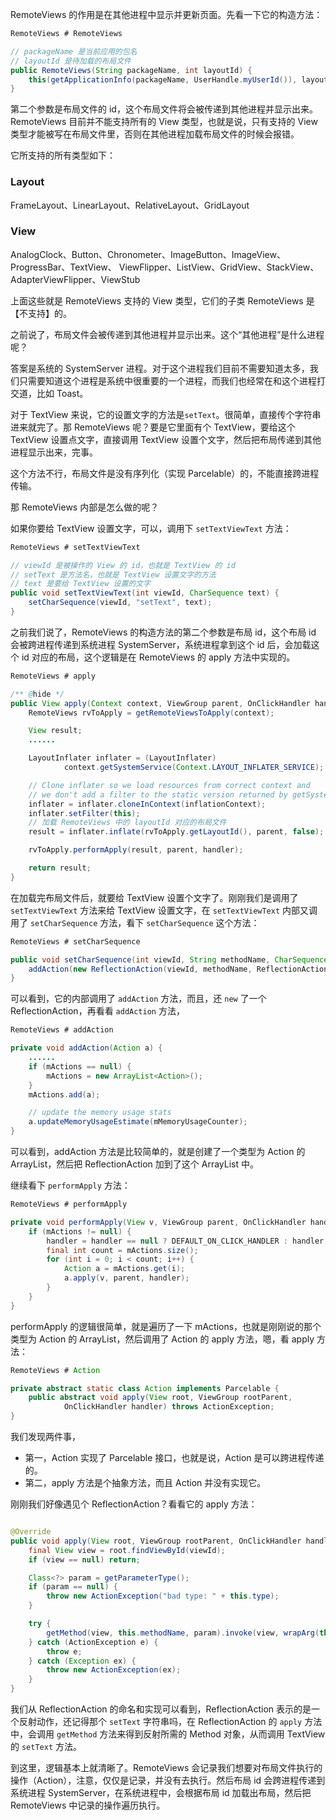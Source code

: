 RemoteViews 的作用是在其他进程中显示并更新页面。先看一下它的构造方法：

```java
RemoteViews # RemoteViews

// packageName 是当前应用的包名
// layoutId 是待加载的布局文件
public RemoteViews(String packageName, int layoutId) {
    this(getApplicationInfo(packageName, UserHandle.myUserId()), layoutId);
}
```

第二个参数是布局文件的 id，这个布局文件将会被传递到其他进程并显示出来。RemoteViews 目前并不能支持所有的 View 类型，也就是说，只有支持的 View 类型才能被写在布局文件里，否则在其他进程加载布局文件的时候会报错。

它所支持的所有类型如下：

### Layout ###

FrameLayout、LinearLayout、RelativeLayout、GridLayout

### View ###

AnalogClock、Button、Chronometer、ImageButton、ImageView、ProgressBar、TextView、
ViewFlipper、ListView、GridView、StackView、AdapterViewFlipper、ViewStub

上面这些就是 RemoteViews 支持的 View 类型，它们的子类 RemoteViews 是【不支持】的。

之前说了，布局文件会被传递到其他进程并显示出来。这个“其他进程”是什么进程呢？

答案是系统的 SystemServer 进程。对于这个进程我们目前不需要知道太多，我们只需要知道这个进程是系统中很重要的一个进程，而我们也经常在和这个进程打交道，比如 Toast。

对于 TextView 来说，它的设置文字的方法是`setText`。很简单，直接传个字符串进来就完了。那 RemoteViews 呢？要是它里面有个 TextView，要给这个 TextView 设置点文字，直接调用 TextView 设置个文字，然后把布局传递到其他进程显示出来，完事。

这个方法不行，布局文件是没有序列化（实现 Parcelable）的，不能直接跨进程传输。

那 RemoteViews 内部是怎么做的呢？

如果你要给 TextView 设置文字，可以，调用下 `setTextViewText` 方法：

```java
RemoteViews # setTextViewText

// viewId 是被操作的 View 的 id，也就是 TextView 的 id
// setText 是方法名，也就是 TextView 设置文字的方法
// text 是要给 TextView 设置的文字
public void setTextViewText(int viewId, CharSequence text) {
    setCharSequence(viewId, "setText", text);
}
```

之前我们说了，RemoteViews 的构造方法的第二个参数是布局 id，这个布局 id 会被跨进程传递到系统进程 SystemServer，系统进程拿到这个 id 后，会加载这个 id 对应的布局，这个逻辑是在 RemoteViews 的 apply 方法中实现的。

```java
RemoteViews # apply

/** @hide */
public View apply(Context context, ViewGroup parent, OnClickHandler handler) {
    RemoteViews rvToApply = getRemoteViewsToApply(context);

    View result;
    ......

    LayoutInflater inflater = (LayoutInflater)
            context.getSystemService(Context.LAYOUT_INFLATER_SERVICE);

    // Clone inflater so we load resources from correct context and
    // we don't add a filter to the static version returned by getSystemService.
    inflater = inflater.cloneInContext(inflationContext);
    inflater.setFilter(this);
    // 加载 RemoteViews 中的 layoutId 对应的布局文件
    result = inflater.inflate(rvToApply.getLayoutId(), parent, false);

    rvToApply.performApply(result, parent, handler);

    return result;
}
```

在加载完布局文件后，就要给 TextView 设置个文字了。刚刚我们是调用了 `setTextViewText` 方法来给 TextView 设置文字，在 `setTextViewText` 内部又调用了 `setCharSequence` 方法，看下 `setCharSequence` 这个方法：

```java
RemoteViews # setCharSequence

public void setCharSequence(int viewId, String methodName, CharSequence value) {
    addAction(new ReflectionAction(viewId, methodName, ReflectionAction.CHAR_SEQUENCE, value));
}
```

可以看到，它的内部调用了 `addAction` 方法，而且，还 `new` 了一个 ReflectionAction，再看看 `addAction` 方法，

```java
RemoteViews # addAction

private void addAction(Action a) {
    ......
    if (mActions == null) {
        mActions = new ArrayList<Action>();
    }
    mActions.add(a);

    // update the memory usage stats
    a.updateMemoryUsageEstimate(mMemoryUsageCounter);
}
```

可以看到，addAction 方法是比较简单的，就是创建了一个类型为 Action 的 ArrayList，然后把 ReflectionAction 加到了这个 ArrayList 中。

继续看下 `performApply` 方法：

```java
RemoteViews # performApply

private void performApply(View v, ViewGroup parent, OnClickHandler handler) {
    if (mActions != null) {
        handler = handler == null ? DEFAULT_ON_CLICK_HANDLER : handler;
        final int count = mActions.size();
        for (int i = 0; i < count; i++) {
            Action a = mActions.get(i);
            a.apply(v, parent, handler);
        }
    }
}
```

performApply 的逻辑很简单，就是遍历了一下 mActions，也就是刚刚说的那个类型为 Action 的 ArrayList，然后调用了 Action 的 apply 方法，嗯，看 apply 方法：

```java
RemoteViews # Action

private abstract static class Action implements Parcelable {
    public abstract void apply(View root, ViewGroup rootParent,
            OnClickHandler handler) throws ActionException;
}
```

我们发现两件事，
- 第一，Action 实现了 Parcelable 接口，也就是说，Action 是可以跨进程传递的。
- 第二，apply 方法是个抽象方法，而且 Action 并没有实现它。

刚刚我们好像遇见个 ReflectionAction？看看它的 apply 方法：

```java

@Override
public void apply(View root, ViewGroup rootParent, OnClickHandler handler) {
    final View view = root.findViewById(viewId);
    if (view == null) return;

    Class<?> param = getParameterType();
    if (param == null) {
        throw new ActionException("bad type: " + this.type);
    }

    try {
        getMethod(view, this.methodName, param).invoke(view, wrapArg(this.value));
    } catch (ActionException e) {
        throw e;
    } catch (Exception ex) {
        throw new ActionException(ex);
    }
}
```

我们从 ReflectionAction 的命名和实现可以看到，ReflectionAction 表示的是一个反射动作，还记得那个 `setText` 字符串吗，在 ReflectionAction 的 `apply` 方法中，会调用 `getMethod` 方法来得到反射所需的 Method 对象，从而调用 TextView 的 `setText` 方法。

到这里，逻辑基本上就清晰了。RemoteViews 会记录我们想要对布局文件执行的操作（Action），注意，仅仅是记录，并没有去执行。然后布局 id 会跨进程传递到系统进程 SystemServer，在系统进程中，会根据布局 id 加载出布局，然后把 RemoteViews 中记录的操作遍历执行。